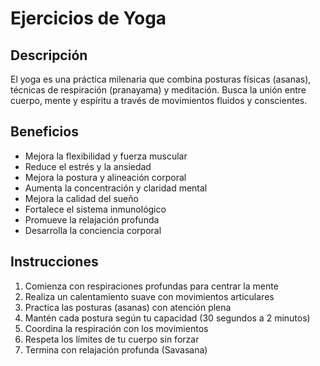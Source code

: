 # Ejercicios de Yoga

## Descripción

El yoga es una práctica milenaria que combina posturas físicas (asanas), técnicas de respiración (pranayama) y meditación. Busca la unión entre cuerpo, mente y espíritu a través de movimientos fluidos y conscientes.

## Beneficios

- Mejora la flexibilidad y fuerza muscular
- Reduce el estrés y la ansiedad
- Mejora la postura y alineación corporal
- Aumenta la concentración y claridad mental
- Mejora la calidad del sueño
- Fortalece el sistema inmunológico
- Promueve la relajación profunda
- Desarrolla la conciencia corporal

## Instrucciones

1. Comienza con respiraciones profundas para centrar la mente
2. Realiza un calentamiento suave con movimientos articulares
3. Practica las posturas (asanas) con atención plena
4. Mantén cada postura según tu capacidad (30 segundos a 2 minutos)
5. Coordina la respiración con los movimientos
6. Respeta los límites de tu cuerpo sin forzar
7. Termina con relajación profunda (Savasana)